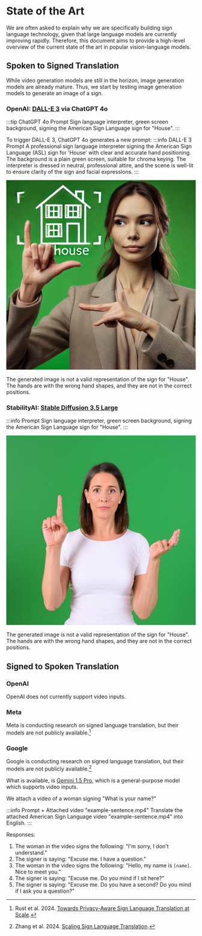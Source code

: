 # State of the Art

We are often asked to explain why we are specifically building sign language technology,
given that large language models are currently improving rapidly.
Therefore, this document aims to provide a high-level overview of the current state of the art in popular vision-language models.

## Spoken to Signed Translation

While video generation models are still in the horizon, image generation models are already mature.
Thus, we start by testing image generation models to generate an image of a sign.

### OpenAI: [DALL-E 3](https://openai.com/index/dall-e-3/) via ChatGPT 4o

:::tip ChatGPT 4o Prompt
Sign language interpreter, green screen background, signing the American Sign Language sign for "House".
:::

To trigger DALL-E 3, ChatGPT 4o generates a new prompt:
:::info DALL-E 3 Prompt
A professional sign language interpreter signing the American Sign Language (ASL) sign for 'House' with clear and accurate hand positioning. The background is a plain green screen, suitable for chroma keying. The interpreter is dressed in neutral, professional attire, and the scene is well-lit to ensure clarity of the sign and facial expressions.
:::

![DALL-E 3 Image Generated using ChatGPT 4o Prompt](./examples/dall-e-3.webp)

The generated image is not a valid representation of the sign for "House".
The hands are with the wrong hand shapes, and they are not in the correct positions.

### StabilityAI: [Stable Diffusion 3.5 Large](https://huggingface.co/stabilityai/stable-diffusion-3.5-large)

:::info Prompt
Sign language interpreter, green screen background, signing the American Sign Language sign for "House".
:::

![Stable Diffusion 3.5 Large Image Generated using Prompt](./examples/stable-diffusion-3-5.jpeg)

The generated image is not a valid representation of the sign for "House".
The hands are with the wrong hand shapes, and they are not in the correct positions.

## Signed to Spoken Translation

### OpenAI

OpenAI does not currently support video inputs.

### Meta

Meta is conducting research on signed language translation, but their models are not publicly available.[^privacy-aware]
[^privacy-aware]: Rust et al. 2024. [Towards Privacy-Aware Sign Language Translation at Scale](https://arxiv.org/abs/2402.09611).

### Google

Google is conducting research on signed language translation, but their models are not publicly available.[^scaling-slt]
[^scaling-slt]: Zhang et al. 2024. [Scaling Sign Language Translation](https://arxiv.org/abs/2407.11855).

What is available, is [Gemini 1.5 Pro](https://console.cloud.google.com/vertex-ai/studio/freeform?model=gemini-1.5-pro-002), which is a general-purpose model which supports video inputs.

We attach a video of a woman signing "What is your name?"

:::info Prompt + Attached video "example-sentence.mp4"
Translate the attached American Sign Language video "example-sentence.mp4" into English.
:::

Responses:

1. The woman in the video signs the following: "I'm sorry, I don't understand."
2. The signer is saying: "Excuse me. I have a question."
3. The woman in the video signs the following: "Hello, my name is `[name]`. Nice to meet you."
4. The signer is saying: "Excuse me. Do you mind if I sit here?"
5. The signer is saying: "Excuse me. Do you have a second? Do you mind if I ask you a question?"
